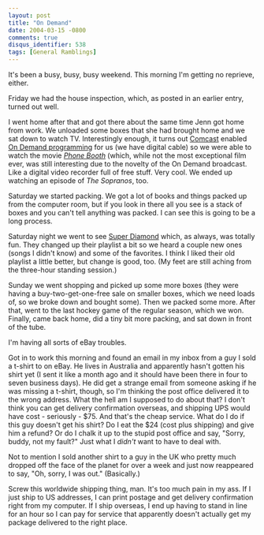 ```yaml
---
layout: post
title: "On Demand"
date: 2004-03-15 -0800
comments: true
disqus_identifier: 538
tags: [General Ramblings]
---
```

It's been a busy, busy, busy weekend. This morning I'm getting no
reprieve, either.

 Friday we had the house inspection, which, as posted in an earlier
entry, turned out well.

 I went home after that and got there about the same time Jenn got home
from work. We unloaded some boxes that she had brought home and we sat
down to watch TV. Interestingly enough, it turns out
[Comcast](http://www.comcast.com) enabled [On Demand
programming](http://www.comcast.com/Benefits/CableDetails/Slot2PageOne.asp)
for us (we have digital cable) so we were able to watch the movie
[*Phone
Booth*](http://www.amazon.com/exec/obidos/ASIN/B00005JLQN/mhsvortex)
(which, while not the most exceptional film ever, was still interesting
due to the novelty of the On Demand broadcast. Like a digital video
recorder full of free stuff. Very cool. We ended up watching an episode
of *The Sopranos*, too.

 Saturday we started packing. We got a lot of books and things packed up
from the computer room, but if you look in there all you see is a stack
of boxes and you can't tell anything was packed. I can see this is going
to be a long process.

 Saturday night we went to see [Super
Diamond](http://www.superdiamond.com/) which, as always, was totally
fun. They changed up their playlist a bit so we heard a couple new ones
(songs I didn't know) and some of the favorites. I think I liked their
old playlist a little better, but change is good, too. (My feet are
still aching from the three-hour standing session.)

 Sunday we went shopping and picked up some more boxes (they were having
a buy-two-get-one-free sale on smaller boxes, which we need loads of, so
we broke down and bought some). Then we packed some more. After that,
went to the last hockey game of the regular season, which we won.
Finally, came back home, did a tiny bit more packing, and sat down in
front of the tube.

 I'm having all sorts of eBay troubles.

 Got in to work this morning and found an email in my inbox from a guy I
sold a t-shirt to on eBay. He lives in Australia and apparently hasn't
gotten his shirt yet (I sent it like a month ago and it should have been
there in four to seven business days). He did get a strange email from
someone asking if he was missing a t-shirt, though, so I'm thinking the
post office delivered it to the wrong address. What the hell am I
supposed to do about that? I don't think you can get delivery
confirmation overseas, and shipping UPS would have cost - seriously -
$75. And that's the cheap service. What do I do if this guy doesn't get
his shirt? Do I eat the $24 (cost plus shipping) and give him a refund?
Or do I chalk it up to the stupid post office and say, "Sorry, buddy,
not my fault?" Just what I *didn't* want to have to deal with.

 Not to mention I sold another shirt to a guy in the UK who pretty much
dropped off the face of the planet for over a week and just now
reappeared to say, "Oh, sorry, I was out." (Basically.)

 Screw this worldwide shipping thing, man. It's too much pain in my ass.
If I just ship to US addresses, I can print postage and get delivery
confirmation right from my computer. If I ship overseas, I end up having
to stand in line for an hour so I can pay for service that apparently
doesn't actually get my package delivered to the right place.

